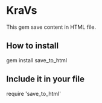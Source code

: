# KraVs
 This gem  save content in HTML file.

## How to install
gem install save_to_html

## Include it in your file
require 'save_to_html'
